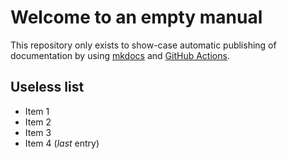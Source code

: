 # Welcome to an empty manual

This repository only exists to show-case automatic publishing of documentation by using [mkdocs](https://mkdocs.org) and [GitHub Actions](https://github.com/features/actions).

## Useless list

* Item 1
* Item 2
* Item 3
* Item 4 (_last_ entry)


